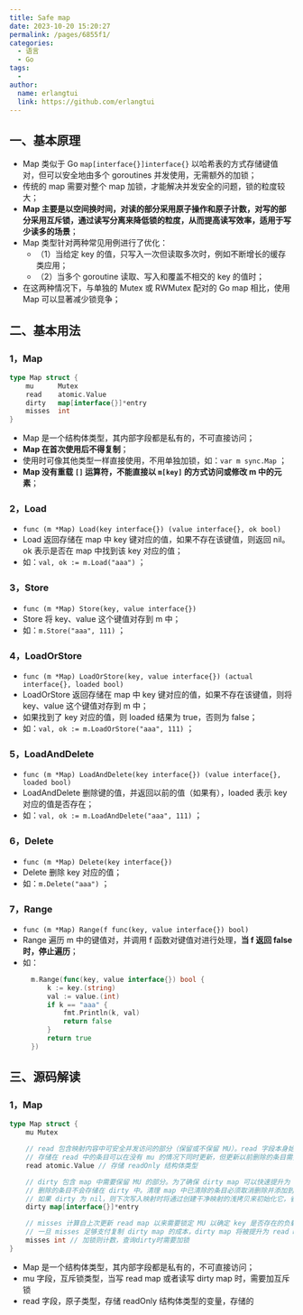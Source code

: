 ```yaml
---
title: Safe map
date: 2023-10-20 15:20:27
permalink: /pages/6855f1/
categories:
  - 语言
  - Go
tags:
  - 
author: 
  name: erlangtui
  link: https://github.com/erlangtui
---
```


## 一、基本原理
* Map 类似于 Go `map[interface{}]interface{}` 以哈希表的方式存储键值对，但可以安全地由多个 goroutines 并发使用，无需额外的加锁；
* 传统的 map 需要对整个 map 加锁，才能解决并发安全的问题，锁的粒度较大；
* **Map 主要是以空间换时间，对读的部分采用原子操作和原子计数，对写的部分采用互斥锁，通过读写分离来降低锁的粒度，从而提高读写效率，适用于写少读多的场景**；
* Map 类型针对两种常见用例进行了优化：
  * （1）当给定 key 的值，只写入一次但读取多次时，例如不断增长的缓存类应用；
  * （2）当多个 goroutine 读取、写入和覆盖不相交的 key 的值时；
* 在这两种情况下，与单独的 Mutex 或 RWMutex 配对的 Go map 相比，使用 Map 可以显著减少锁竞争；

## 二、基本用法
### 1，Map
```go
type Map struct {
	mu      Mutex
	read    atomic.Value
	dirty   map[interface{}]*entry
	misses  int
}
```
* Map 是一个结构体类型，其内部字段都是私有的，不可直接访问；
* **Map 在首次使用后不得复制**；
* 使用时可像其他类型一样直接使用，不用单独加锁，如：`var m sync.Map` ；
* **Map 没有重载 `[]` 运算符，不能直接以 `m[key]` 的方式访问或修改 m 中的元素**； 

### 2，Load
* `func (m *Map) Load(key interface{}) (value interface{}, ok bool)`
* Load 返回存储在 map 中 key 键对应的值，如果不存在该键值，则返回 nil。ok 表示是否在 map 中找到该 key 对应的值；
* 如：`val, ok := m.Load("aaa")` ；

### 3，Store
* `func (m *Map) Store(key, value interface{})`
* Store 将 key、value 这个键值对存到 m 中；
* 如：`m.Store("aaa", 111)` ；

### 4，LoadOrStore
* `func (m *Map) LoadOrStore(key, value interface{}) (actual interface{}, loaded bool)`
* LoadOrStore 返回存储在 map 中 key 键对应的值，如果不存在该键值，则将 key、value 这个键值对存到 m 中；
* 如果找到了 key 对应的值，则 loaded 结果为 true，否则为 false；
* 如：`val, ok := m.LoadOrStore("aaa", 111)` ；

### 5，LoadAndDelete
* `func (m *Map) LoadAndDelete(key interface{}) (value interface{}, loaded bool)`
* LoadAndDelete 删除键的值，并返回以前的值（如果有），loaded 表示 key 对应的值是否存在；
* 如：`val, ok := m.LoadAndDelete("aaa", 111)` ；

### 6，Delete
* `func (m *Map) Delete(key interface{})`
* Delete 删除 key 对应的值；
* 如：`m.Delete("aaa")` ；

### 7，Range
* `func (m *Map) Range(f func(key, value interface{}) bool)`
* Range 遍历 m 中的键值对，并调用 f 函数对键值对进行处理，**当 f 返回 false 时，停止遍历**；
* 如：
  ```go
	m.Range(func(key, value interface{}) bool {
		k := key.(string)
		val := value.(int)
		if k == "aaa" {
			fmt.Println(k, val)
			return false
		}
		return true
	})
  ```

## 三、源码解读
### 1，Map
```go
type Map struct {
	mu Mutex

	// read 包含映射内容中可安全并发访问的部分（保留或不保留 MU）。read 字段本身始终可以安全加载，但只能与 mu 一起存储。
	// 存储在 read 中的条目可以在没有 mu 的情况下同时更新，但更新以前删除的条目需要将该条目复制到 dirty map 中，并在保留 mu 的情况下取消删除。
	read atomic.Value // 存储 readOnly 结构体类型

	// dirty 包含 map 中需要保留 MU 的部分。为了确保 dirty map 可以快速提升为 read map，它还包括 read map 中所有未删除的条目。
	// 删除的条目不会存储在 dirty 中。清理 map 中已清除的条目必须取消删除并添加到 dirty map 中，然后才能将新值存储到 dirty map 中。
	// 如果 dirty 为 nil，则下次写入映射时将通过创建干净映射的浅拷贝来初始化它，省略过时的条目。
	dirty map[interface{}]*entry

	// misses 计算自上次更新 read map 以来需要锁定 MU 以确定 key 是否存在的负载数。
	// 一旦 misses 足够支付复制 dirty map 的成本，dirty map 将被提升为 read map（处于未修改状态），map 的下一个存储将创建一个新的 dirty 副本。
	misses int // 加锁则计数，查询dirty时需要加锁
}
```
* Map 是一个结构体类型，其内部字段都是私有的，不可直接访问；
* mu 字段，互斥锁类型，当写 read map 或者读写 dirty map 时，需要加互斥锁
* read 字段，原子类型，存储 readOnly 结构体类型的变量，存储的
